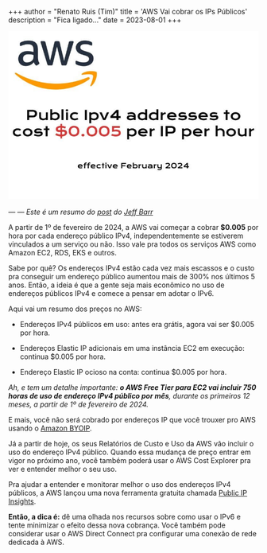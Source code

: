 +++
author = "Renato Ruis (Tim)"
title = 'AWS Vai cobrar os IPs Públicos'
description = "Fica ligado..."
date = 2023-08-01
+++

![](0_l6DH2slO0VPpIGvi.jpg)

_— — Este é um resumo do [post](https://aws.amazon.com/pt/blogs/aws/new-aws-public-ipv4-address-charge-public-ip-insights/) do [Jeff Barr](https://aws.amazon.com/blogs/aws/author/jbarr/)_

A partir de 1º de fevereiro de 2024, a AWS vai começar a cobrar **$0.005** por hora por cada endereço público IPv4, independentemente se estiverem vinculados a um serviço ou não. Isso vale pra todos os serviços AWS como Amazon EC2, RDS, EKS e outros.

Sabe por quê? Os endereços IPv4 estão cada vez mais escassos e o custo pra conseguir um endereço público aumentou mais de 300% nos últimos 5 anos. Então, a ideia é que a gente seja mais econômico no uso de endereços públicos IPv4 e comece a pensar em adotar o IPv6.

Aqui vai um resumo dos preços no AWS:

- Endereços IPv4 públicos em uso: antes era grátis, agora vai ser $0.005 por hora.

- Endereços Elastic IP adicionais em uma instância EC2 em execução: continua $0.005 por hora.

- Endereço Elastic IP ocioso na conta: continua $0.005 por hora.

_Ah, e tem um detalhe importante: **o AWS Free Tier para EC2 vai incluir 750 horas de uso de endereço IPv4 público por mês**, durante os primeiros 12 meses, a partir de 1º de fevereiro de 2024._

E mais, você não será cobrado por endereços IP que você trouxer pro AWS usando o [Amazon BYOIP](https://aws.amazon.com/pt/blogs/networking-and-content-delivery/introducing-bring-your-own-ip-byoip-for-amazon-vpc/).

Já a partir de hoje, os seus Relatórios de Custo e Uso da AWS vão incluir o uso do endereço IPv4 público. Quando essa mudança de preço entrar em vigor no próximo ano, você também poderá usar o AWS Cost Explorer pra ver e entender melhor o seu uso.

Pra ajudar a entender e monitorar melhor o uso dos endereços IPv4 públicos, a AWS lançou uma nova ferramenta gratuita chamada [Public IP Insights](https://docs.aws.amazon.com/pt_br/vpc/latest/ipam/view-public-ip-insights.html).

**Então, a dica é:** dê uma olhada nos recursos sobre como usar o IPv6 e tente minimizar o efeito dessa nova cobrança. Você também pode considerar usar o AWS Direct Connect pra configurar uma conexão de rede dedicada à AWS.
